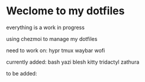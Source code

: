 # Weclome to my dotfiles

everything is a work in progress

using chezmoi to manage my dotfiles

need to work on:
hypr
tmux
waybar
wofi

currently added:
bash
yazi
blesh
kitty
tridactyl
zathura

to be added:
